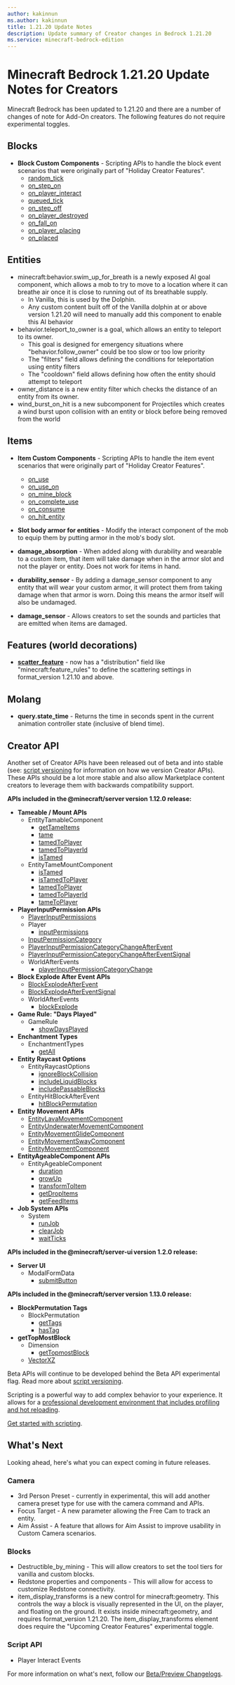 ```yaml
---
author: kakinnun
ms.author: kakinnun
title: 1.21.20 Update Notes
description: Update summary of Creator changes in Bedrock 1.21.20
ms.service: minecraft-bedrock-edition
---
```

# Minecraft Bedrock 1.21.20 Update Notes for Creators

Minecraft Bedrock has been updated to 1.21.20 and there are a number of changes of note for Add-On creators. The following features do not require experimental toggles.

## Blocks

- **Block Custom Components** - Scripting APIs to handle the block event scenarios that were originally part of "Holiday Creator Features".
  - [random_tick](../ScriptAPI/minecraft/server/BlockCustomComponent.md#onrandomtick)
  - [on_step_on](../ScriptAPI/minecraft/server/BlockCustomComponent.md#onstepon)
  - [on_player_interact](../ScriptAPI/minecraft/server/BlockCustomComponent.md#onplayerinteract)
  - [queued_tick](../ScriptAPI/minecraft/server/BlockCustomComponent.md#ontick)
  - [on_step_off](../ScriptAPI/minecraft/server/BlockCustomComponent.md#onstepoff)
  - [on_player_destroyed](../ScriptAPI/minecraft/server/BlockCustomComponent.md#onplayerdestroy)
  - [on_fall_on](../ScriptAPI/minecraft/server/BlockCustomComponent.md#onentityfallon)
  - [on_player_placing](../ScriptAPI/minecraft/server/BlockCustomComponent.md#beforeonplayerplace)
  - [on_placed](../ScriptAPI/minecraft/server/BlockCustomComponent.md#onplace)

## Entities

- minecraft:behavior.swim_up_for_breath is a newly exposed AI goal component, which allows a mob to try to move to a location where it can breathe air once it is close to running out of its breathable supply.
  - In Vanilla, this is used by the Dolphin.
  - Any custom content built off of the Vanilla dolphin at or above version 1.21.20 will need to manually add this component to enable this AI behavior
- behavior.teleport_to_owner is a goal, which allows an entity to teleport to its owner.
  - This goal is designed for emergency situations where "behavior.follow_owner" could be too slow or too low priority
  - The "filters" field allows defining the conditions for teleportation using entity filters
  - The "cooldown" field allows defining how often the entity should attempt to teleport
- owner_distance is a new entity filter which checks the distance of an entity from its owner.
- wind_burst_on_hit is a new subcomponent for Projectiles which creates a wind burst upon collision with an entity or block before being removed from the world

## Items

- **Item Custom Components** - Scripting APIs to handle the item event scenarios that were originally part of "Holiday Creator Features".
  - [on_use](../ScriptAPI/minecraft/server/ItemCustomComponent.md#onuse)
  - [on_use_on](../ScriptAPI/minecraft/server/ItemCustomComponent.md#onuseon)
  - [on_mine_block](../ScriptAPI/minecraft/server/ItemCustomComponent.md#onmineblock)
  - [on_complete_use](../ScriptAPI/minecraft/server/ItemCustomComponent.md#oncompleteuse)
  - [on_consume](../ScriptAPI/minecraft/server/ItemCustomComponent.md#onconsume)
  - [on_hit_entity](../ScriptAPI/minecraft/server/ItemCustomComponent.md#onhitentity)

- **Slot body armor for entities** - Modify the interact component of the mob to equip them by putting armor in the mob's body slot.
- **damage_absorption** - When added along with durability and wearable to a custom item, that item will take damage when in the armor slot and not the player or entity. Does not work for items in hand.
- **durability_sensor** - By adding a damage_sensor component to any entity that will wear your custom armor, it will protect them from taking damage when that armor is worn. Doing this means the armor itself will also be undamaged.
- **damage_sensor** - Allows creators to set the sounds and particles that are emitted when items are damaged.

## Features (world decorations)

- **[scatter_feature](../Reference/Content/FeaturesReference/Examples/Features/minecraftScatter_feature.md)** - now has a "distribution" field like "minecraft:feature_rules" to define the scattering settings in format_version 1.21.10 and above.

## Molang

- **query.state_time** - Returns the time in seconds spent in the current animation controller state (inclusive of blend time).
  
## Creator API

Another set of Creator APIs have been released out of beta and into stable (see: [script versioning](ScriptVersioning.md) for information on how we version Creator APIs). These APIs should be a lot more stable and also allow Marketplace content creators to leverage them with backwards compatibility support.

**APIs included in the @minecraft/server version 1.12.0 release:**

- **Tameable / Mount APIs**
  - EntityTamableComponent
    - [getTameItems](../ScriptAPI/minecraft/server/EntityTameableComponent.md#gettameitems)
    - [tame](../ScriptAPI/minecraft/server/EntityTameableComponent.md#tame)
    - [tamedToPlayer](../ScriptAPI/minecraft/server/EntityTameableComponent.md#tamedtoplayer)
    - [tamedToPlayerId](../ScriptAPI/minecraft/server/EntityTameableComponent.md#tamedtoplayerid)
    - [isTamed](../ScriptAPI/minecraft/server/EntityTameableComponent.md#istamed)
  - EntityTameMountComponent
    - [isTamed](../ScriptAPI/minecraft/server/EntityTameMountComponent.md#istamed)
    - [isTamedToPlayer](../ScriptAPI/minecraft/server/EntityTameMountComponent.md#istamedtoplayer)
    - [tamedToPlayer](../ScriptAPI/minecraft/server/EntityTameMountComponent.md#tamedtoplayer)
    - [tamedToPlayerId](../ScriptAPI/minecraft/server/EntityTameMountComponent.md#tamedtoplayerid)
    - [tameToPlayer](../ScriptAPI/minecraft/server/EntityTameMountComponent.md#tametoplayer)
- **PlayerInputPermission APIs**
  - [PlayerInputPermissions](../ScriptAPI/minecraft/server/PlayerInputPermissions.md)
  - Player
    - [inputPermissions](../ScriptAPI/minecraft/server/Player.md#inputpermissions)
  - [InputPermissionCategory](../ScriptAPI/minecraft/server/InputPermissionCategory.md)
  - [PlayerInputPermissionCategoryChangeAfterEvent](../ScriptAPI/minecraft/server/PlayerInputPermissionCategoryChangeAfterEvent.md)
  - [PlayerInputPermissionCategoryChangeAfterEventSignal](../ScriptAPI/minecraft/server/PlayerInputPermissionCategoryChangeAfterEventSignal.md)
  - WorldAfterEvents
    - [playerInputPermissionCategoryChange](../ScriptAPI/minecraft/server/WorldAfterEvents.md#playerinputpermissioncategorychange)
- **Block Explode After Event APIs**
  - [BlockExplodeAfterEvent](../ScriptAPI/minecraft/server/BlockExplodeAfterEvent.md)
  - [BlockExplodeAfterEventSignal](../ScriptAPI/minecraft/server/BlockExplodeAfterEventSignal.md)
  - WorldAfterEvents
    - [blockExplode](../ScriptAPI/minecraft/server/WorldAfterEvents.md#blockexplode)
- **Game Rule: "Days Played"**
  - GameRule
    - [showDaysPlayed](../ScriptAPI/minecraft/server/GameRule.md#showdaysplayed)
- **Enchantment Types**
  - EnchantmentTypes
    - [getAll](../ScriptAPI/minecraft/server/EnchantmentTypes.md#getall)
- **Entity Raycast Options**
  - EntityRaycastOptions
    - [ignoreBlockCollision](../ScriptAPI/minecraft/server/EntityRaycastOptions.md#ignoreblockcollision)
    - [includeLiquidBlocks](../ScriptAPI/minecraft/server/EntityRaycastOptions.md#includeliquidblocks)
    - [includePassableBlocks](../ScriptAPI/minecraft/server/EntityRaycastOptions.md#includepassableblocks)
  - EntityHitBlockAfterEvent
    - [hitBlockPermutation](../ScriptAPI/minecraft/server/EntityHitBlockAfterEvent.md#hitblockpermutation)
- **Entity Movement APIs**
  - [EntityLavaMovementComponent](../ScriptAPI/minecraft/server/EntityLavaMovementComponent.md)
  - [EntityUnderwaterMovementComponent](../ScriptAPI/minecraft/server/EntityUnderwaterMovementComponent.md)
  - [EntityMovementGlideComponent](../ScriptAPI/minecraft/server/EntityMovementGlideComponent.md)
  - [EntityMovementSwayComponent](../ScriptAPI/minecraft/server/EntityMovementSwayComponent.md)
  - [EntityMovementComponent](../ScriptAPI/minecraft/server/EntityMovementComponent.md)
- **EntityAgeableComponent APIs**
  - EntityAgeableComponent
    - [duration](../ScriptAPI/minecraft/server/EntityAgeableComponent.md#duration)
    - [growUp](../ScriptAPI/minecraft/server/EntityAgeableComponent.md#growup)
    - [transformToItem](../ScriptAPI/minecraft/server/EntityAgeableComponent.md#transformtoitem)
    - [getDropItems](../ScriptAPI/minecraft/server/EntityAgeableComponent.md#getdropitems)
    - [getFeedItems](../ScriptAPI/minecraft/server/EntityAgeableComponent.md#getfeeditems)
- **Job System APIs**
  - System
    - [runJob](../ScriptAPI/minecraft/server/System.md#runjob)
    - [clearJob](../ScriptAPI/minecraft/server/System.md#clearjob)
    - [waitTicks](../ScriptAPI/minecraft/server/System.md#waitticks)

**APIs included in the @minecraft/server-ui version 1.2.0 release:**

- **Server UI**
  - ModalFormData
    - [submitButton](../ScriptAPI/minecraft/server-ui/ModalFormData.md#submitbutton)

**APIs included in the @minecraft/server version 1.13.0 release:**

- **BlockPermutation Tags**
  - BlockPermutation
    - [getTags](../ScriptAPI/minecraft/server/BlockPermutation.md#gettags)
    - [hasTag](../ScriptAPI/minecraft/server/BlockPermutation.md#hastag)
- **getTopMostBlock**
  - Dimension
    - [getTopmostBlock](../ScriptAPI/minecraft/server/Dimension.md#gettopmostblock)
  - [VectorXZ](../ScriptAPI/minecraft/server/VectorXZ.md)

Beta APIs will continue to be developed behind the Beta API experimental flag. Read more about [script versioning](ScriptVersioning.md).

Scripting is a powerful way to add complex behavior to your experience. It allows for a [professional development environment that includes profiling and hot reloading](./ScriptDeveloperTools.md).

[Get started with scripting](https://aka.ms/startwithmcscript).

## What's Next

Looking ahead, here's what you can expect coming in future releases.

### Camera

- 3rd Person Preset - currently in experimental, this will add another camera preset type for use with the camera command and APIs.
- Focus Target - A new parameter allowing the Free Cam to track an entity.
- Aim Assist - A feature that allows for Aim Assist to improve usability in Custom Camera scenarios.

### Blocks

- Destructible_by_mining - This will allow creators to set the tool tiers for vanilla and custom blocks.
- Redstone properties and components - This will allow for access to customize Redstone connectivity.
- item_display_transforms is a new control for minecraft:geometry. This controls the way a block is visually represented in the UI, on the player, and floating on the ground. It exists inside minecraft:geometry, and requires format_version 1.21.20. The item_display_transforms element does require the "Upcoming Creator Features" experimental toggle.

### Script API

- Player Interact Events

For more information on what's next, follow our [Beta/Preview Changelogs](https://feedback.minecraft.net/hc/sections/360001185332).
